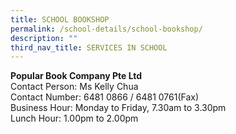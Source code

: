 ```yaml
---
title: SCHOOL BOOKSHOP
permalink: /school-details/school-bookshop/
description: ""
third_nav_title: SERVICES IN SCHOOL
---
```


**Popular Book Company Pte Ltd**
<br>Contact Person: Ms Kelly Chua
<br>Contact Number: 6481 0866 / 6481 0761(Fax)
<br>Business Hour: Monday to Friday, 7.30am to 3.30pm
<br>Lunch Hour: 1.00pm to 2.00pm